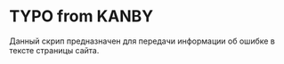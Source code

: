 TYPO from KANBY
===============

Данный скрип предназначен для передачи информации об ошибке в тексте страницы сайта.
